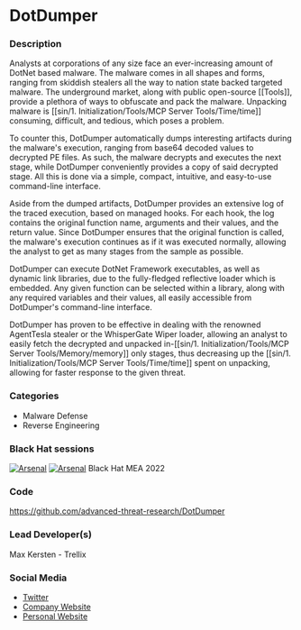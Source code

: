 # DotDumper

### Description
Analysts at corporations of any size face an ever-increasing amount of DotNet based malware. The malware comes in all shapes and forms, ranging from skiddish stealers all the way to nation state backed targeted malware. The underground market, along with public open-source [[Tools]], provide a plethora of ways to obfuscate and pack the malware. Unpacking malware is [[sin/1. Initialization/Tools/MCP Server Tools/Time/time]] consuming, difficult, and tedious, which poses a problem.

To counter this, DotDumper automatically dumps interesting artifacts during the malware's execution, ranging from base64 decoded values to decrypted PE files. As such, the malware decrypts and executes the next stage, while DotDumper conveniently provides a copy of said decrypted stage. All this is done via a simple, compact, intuitive, and easy-to-use command-line interface.

Aside from the dumped artifacts, DotDumper provides an extensive log of the traced execution, based on managed hooks. For each hook, the log contains the original function name, arguments and their values, and the return value. Since DotDumper ensures that the original function is called, the malware's execution continues as if it was executed normally, allowing the analyst to get as many stages from the sample as possible.

DotDumper can execute DotNet Framework executables, as well as dynamic link libraries, due to the fully-fledged reflective loader which is embedded. Any given function can be selected within a library, along with any required variables and their values, all easily accessible from DotDumper's command-line interface.

DotDumper has proven to be effective in dealing with the renowned AgentTesla stealer or the WhisperGate Wiper loader, allowing an analyst to easily fetch the decrypted and unpacked in-[[sin/1. Initialization/Tools/MCP Server Tools/Memory/memory]] only stages, thus decreasing up the [[sin/1. Initialization/Tools/MCP Server Tools/Time/time]] spent on unpacking, allowing for faster response to the given threat.

### Categories
* Malware Defense
* Reverse Engineering

### Black Hat sessions
[![Arsenal](https://github.com/toolswatch/badges/blob/master/arsenal/usa/2022.svg)](https://www.blackhat.com/us-22/arsenal/schedule/#dotdumper-automatically-unpacking-dotnet-based-malware-27846)
[![Arsenal](https://github.com/toolswatch/badges/blob/master/arsenal/europe/2022.svg)](https://www.blackhat.com/eu-22/arsenal/schedule/index.html#dotdumper-automatically-unpacking-dotnet-based-malware-29569)
Black Hat MEA 2022

### Code
https://github.com/advanced-threat-research/DotDumper

### Lead Developer(s)
Max Kersten - Trellix 

### Social Media
* [Twitter](https://twitter.com/Libranalysis)
* [Company Website](https://trellix.com/)
* [Personal Website](https://maxkersten.nl/)
